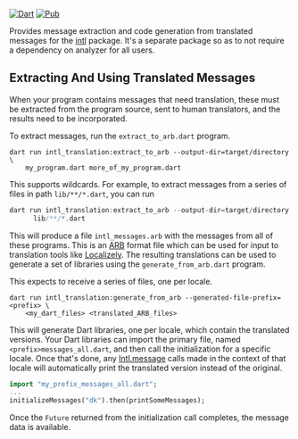 [![Dart](https://github.com/dart-lang/intl_translation/actions/workflows/build.yaml/badge.svg)](https://github.com/dart-lang/intl_translation/actions/workflows/build.yaml)
[![Pub](https://img.shields.io/pub/v/intl_translation.svg)](https://pub.dev/packages/intl_translation)

Provides message extraction and code generation from translated messages for the
[intl][intl] package. It's a separate package so as to not require a dependency
on analyzer for all users.

## Extracting And Using Translated Messages

When your program contains messages that need translation, these must be
extracted from the program source, sent to human translators, and the results
need to be incorporated.

To extract messages, run the `extract_to_arb.dart` program.

```
dart run intl_translation:extract_to_arb --output-dir=target/directory \
    my_program.dart more_of_my_program.dart
```

This supports wildcards. For example, to extract messages from a series of files in path `lib/**/*.dart`, you can run
```dart
dart run intl_translation:extract_to_arb --output-dir=target/directory
      lib/**/*.dart
```

This will produce a file `intl_messages.arb` with the messages from all of these
programs. This is an [ARB][arb] format file which can be used for input to
translation tools like [Localizely][localizely]. The resulting translations can
be used to generate a set of libraries using the `generate_from_arb.dart`
program.

This expects to receive a series of files, one per locale.

```
dart run intl_translation:generate_from_arb --generated-file-prefix=<prefix> \
    <my_dart_files> <translated_ARB_files>
```

This will generate Dart libraries, one per locale, which contain the translated
versions. Your Dart libraries can import the primary file, named
`<prefix>messages_all.dart`, and then call the initialization for a specific
locale. Once that's done, any [Intl.message][intl.message] calls made in the
context of that locale will automatically print the translated version instead
of the original.

```dart
import "my_prefix_messages_all.dart";
...
initializeMessages("dk").then(printSomeMessages);
```

Once the `Future` returned from the initialization call completes, the message
data is available.

[intl]: https://pub.dev/packages/intl
[intl.message]: https://pub.dev/documentation/intl/latest/intl/Intl/message.html
[arb]:
  https://github.com/google/app-resource-bundle/wiki/ApplicationResourceBundleSpecification
[localizely]: https://localizely.com/
